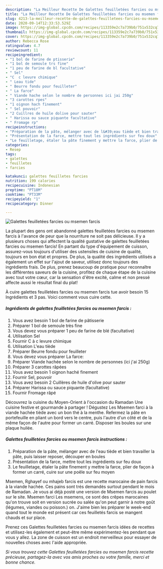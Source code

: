 ```yaml
---
description: "La Meilleur Recette De Galettes feuilletées farcies ou msemen farcis"
title: "La Meilleur Recette De Galettes feuilletées farcies ou msemen farcis"
slug: 4213-la-meilleur-recette-de-galettes-feuilletees-farcies-ou-msemen-farcis
date: 2020-09-14T12:33:53.529Z
image: https://img-global.cpcdn.com/recipes/113359e2c7a739b0/751x532cq70/galettes-feuilletees-farcies-ou-msemen-farcis-photo-principale-de-la-recette.jpg
thumbnail: https://img-global.cpcdn.com/recipes/113359e2c7a739b0/751x532cq70/galettes-feuilletees-farcies-ou-msemen-farcis-photo-principale-de-la-recette.jpg
cover: https://img-global.cpcdn.com/recipes/113359e2c7a739b0/751x532cq70/galettes-feuilletees-farcies-ou-msemen-farcis-photo-principale-de-la-recette.jpg
author: Rebecca Rose
ratingvalue: 4.7
reviewcount: 11
recipeingredient:
- "1 bol de farine de ptisserie"
- "1 bol de semoule trs fine"
- "1 peu de farine de bl facultative"
- " Sel"
- "C  c levure chimique"
- " Leau tide"
- " Beurre fondu pour feuilleter"
- " La farce"
- " Viande hache selon le nombre de personnes ici jai 250g"
- "3 carottes rpes"
- "1 oignon hach finement"
- " Sel pouvoir"
- "2 Cuillres de huile dolive pour sauter"
- " Harissa ou sauce piquante facultative"
- " Fromage rp"
recipeinstructions:
- "Préparation de la pâte, mélanger avec de l&#39;eau tiède et bien travailler la pâte, puis laisser reposer, découper en boules"
- "Présentation de la farce, mettre tout les ingrédients sur feu doux"
- "Le feuilletage, étaler la pâte finement y mettre la farce, plier de façon à former un carré, cuire sur une poêle sur feu moyen"
categories:
- Resep
tags:
- galettes
- feuilletes
- farcies

katakunci: galettes feuilletes farcies 
nutrition: 199 calories
recipecuisine: Indonesian
preptime: "PT18M"
cooktime: "PT33M"
recipeyield: "1"
recipecategory: Dinner

---
```



![Galettes feuilletées farcies ou msemen farcis](https://img-global.cpcdn.com/recipes/113359e2c7a739b0/751x532cq70/galettes-feuilletees-farcies-ou-msemen-farcis-photo-principale-de-la-recette.jpg)

La plupart des gens ont abandonné galettes feuilletées farcies ou msemen farcis à l'avance de peur que la nourriture ne soit pas délicieuse. Il y a plusieurs choses qui affectent la qualité gustative de galettes feuilletées farcies ou msemen farcis! En partant du type d'équipement de cuisson, assurez-vous toujours d'utiliser des ustensiles de cuisine de qualité, toujours en bon état et propres. De plus, la qualité des ingrédients utilisés a également un effet sur l'ajout de saveur, utilisez donc toujours des ingrédients frais. De plus, prenez beaucoup de pratique pour reconnaître les différentes saveurs de la cuisine, profitez de chaque étape de la cuisine avec tout votre cœur, car la sensation d'être excité, calme et non pressé affecte aussi le résultat final du plat!

<!--inarticleads1-->

À cuire galettes feuilletées farcies ou msemen farcis tue avoir besoin 15 Ingrédients et 3 pas. Voici comment vous cuire cette.

##### Ingrédients de galettes feuilletées farcies ou msemen farcis :

1. Vous avez besoin 1 bol de farine de pâtisserie
1. Préparer 1 bol de semoule très fine
1. Vous devez vous préparer 1 peu de farine de blé (facultative)
1. Utilisation  Sel
1. Fournir C à c levure chimique
1. Utilisation  L&#39;eau tiède
1. Préparer  Beurre fondu pour feuilleter
1. Vous devez vous préparer  La farce:
1. Préparer  Viande hachée selon le nombre de personnes (ici j&#39;ai 250g)
1. Préparer 3 carottes râpées
1. Vous avez besoin 1 oignon haché finement
1. Fournir  Sel, pouvoir
1. Vous avez besoin 2 Cuillères de huile d&#39;olive pour sauter
1. Préparer  Harissa ou sauce piquante (facultative)
1. Fournir  Fromage râpé


Découvrez la cuisine du Moyen-Orient à l&#39;occasion du Ramadan Une cuisine festive et gourmande à partager ! Dégustez Les Msemen farci à la viande hachée tiède avec un bon thé à la menthe. Refermez la pâte en portefeuille en pliant un bord vers le centre, puis l&#39;autre d&#39;un côté et de la même façon de l&#39;autre pour former un carré. Disposer les boules sur une plaque huilée. 

<!--inarticleads2-->

##### Galettes feuilletées farcies ou msemen farcis instructions :

1. Préparation de la pâte, mélanger avec de l&#39;eau tiède et bien travailler la pâte, puis laisser reposer, découper en boules
1. Présentation de la farce, mettre tout les ingrédients sur feu doux
1. Le feuilletage, étaler la pâte finement y mettre la farce, plier de façon à former un carré, cuire sur une poêle sur feu moyen


Msemen, Rghayef ou mhajeb farcis est une recette marocaine de pain farcis à la viande hachée. Ces pains sont trés demandés surtout pendant le mois de Ramadan. Je vous ai déjà posté une version de Msemen farcis au poulet sur le site. Msemen farci Les msemens, ce sont des crêpes marocaines qu&#39;on trouve soit en version sucrée ou salée qu&#39;on peut garnir à notre goût (légumes, viandes ou poisson.) on. J&#39;aime bien les préparer le week-end quand tout le monde est présent car ces feuilletés farcis se mangent chauds et sur place. 

<!--inarticleads1-->

<p>
Prenez ces Galettes feuilletées farcies ou msemen farcis idées de recettes et utilisez-les également et peut-être même expérimentez-les pendant que vous y allez. La zone de cuisson est un endroit merveilleux pour essayer de nouvelles choses avec l'aide appropriée.
</p>

<p>
<i>Si vous trouvez cette Galettes feuilletées farcies ou msemen farcis recette précieuse, partagez-la avec vos amis proches ou votre famille, merci et bonne chance.</i>
</p>
